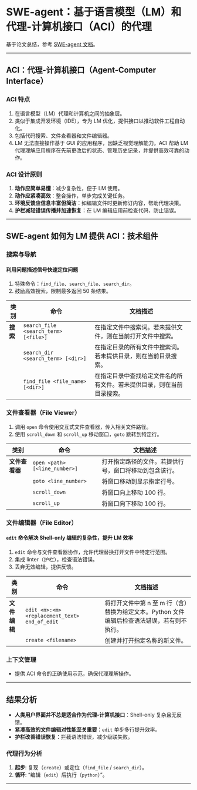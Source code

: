 # SWE-agent：基于语言模型（LM）和代理-计算机接口（ACI）的代理

基于论文总结，参考 [SWE-agent 文档](https://swe-agent.com)。

---

## ACI：代理-计算机接口（Agent-Computer Interface）

### ACI 特点
1. 在语言模型（LM）代理和计算机之间的抽象层。
2. 类似于集成开发环境（IDE），专为 LM 优化，提供接口以推动软件工程自动化。
3. 包括代码搜索、文件查看器和文件编辑器。
4. LM 无法直接操作基于 GUI 的应用程序，因缺乏视觉理解能力。ACI 帮助 LM 代理理解应用程序在先前更改后的状态、管理历史记录，并提供高效可靠的动作。

### ACI 设计原则
1. **动作应简单易懂**：减少复杂性，便于 LM 使用。
2. **动作应紧凑高效**：整合操作，单步完成关键任务。
3. **环境反馈应信息丰富但简洁**：如编辑文件时更新修订内容，帮助代理决策。
4. **护栏减轻错误传播并加速恢复**：在 LM 编辑应用前检查代码，防止错误。

---

## SWE-agent 如何为 LM 提供 ACI：技术组件

### 搜索与导航
#### 利用问题描述信号快速定位问题
1. 特殊命令：`find_file`、`search_file`、`search_dir`。
2. 鼓励高效搜索，限制最多返回 50 条结果。

| 类别       | 命令                            | 文档描述                                                                 |
|------------|---------------------------------|-------------------------------------------------------------------------|
| **搜索**   | `search_file <search_term> [<file>]` | 在指定文件中搜索词。若未提供文件，则在当前打开文件中搜索。             |
|            | `search_dir <search_term> [<dir>]`   | 在指定目录的所有文件中搜索词。若未提供目录，则在当前目录搜索。         |
|            | `find_file <file_name> [<dir>]`      | 在指定目录中查找给定文件名的所有文件。若未提供目录，则在当前目录搜索。 |

### 文件查看器（File Viewer）
1. 调用 `open` 命令使用交互式文件查看器，传入相关文件路径。
2. 使用 `scroll_down` 和 `scroll_up` 移动窗口，`goto` 跳转到特定行。

| 类别       | 命令                            | 文档描述                                                                 |
|------------|---------------------------------|-------------------------------------------------------------------------|
| **文件查看器** | `open <path> [<line_number>]` | 打开指定路径的文件。若提供行号，窗口将移动到包含该行。                   |
|            | `goto <line_number>`           | 将窗口移动到显示指定行号。                                               |
|            | `scroll_down`                  | 将窗口向上移动 100 行。                                                  |
|            | `scroll_up`                    | 将窗口向下移动 100 行。                                                  |

### 文件编辑器（File Editor）
#### `edit` 命令解决 Shell-only 编辑的复杂性，提升 LM 效率
1. `edit` 命令与文件查看器协作，允许代理替换打开文件中特定行范围。
2. 集成 linter（护栏），检查语法错误。
3. 丢弃无效编辑，提供反馈。

| 类别       | 命令                                      | 文档描述                                                                 |
|------------|-------------------------------------------|-------------------------------------------------------------------------|
| **文件编辑** | `edit <n>:<m> <replacement_text> end_of_edit` | 将打开文件中第 n 至 m 行（含）替换为给定文本。Python 文件编辑后检查语法错误，若有则不执行。 |
|            | `create <filename>`                      | 创建并打开指定名称的新文件。                                             |

### 上下文管理
- 提供 ACI 命令的正确使用示范，确保代理理解操作。

---

## 结果分析

- **人类用户界面并不总是适合作为代理-计算机接口**：Shell-only 复杂且无反馈。
- **紧凑高效的文件编辑对性能至关重要**：`edit` 单步多行提升效率。
- **护栏改善错误恢复**：拦截语法错误，减少级联失败。

### 代理行为分析
1. **起步**: 复现（`create`）或定位（`find_file` / `search_dir`）。
2. **循环**: “编辑（`edit`）后执行（`python`）”。

---
